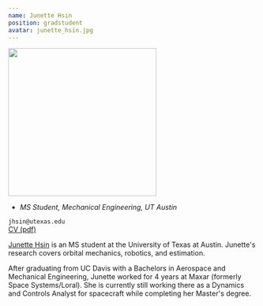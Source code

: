 ```yaml
---
name: Junette Hsin
position: gradstudent
avatar: junette_hsin.jpg
---
```


<img width="300" src="{{site.baseurl}}/images/people/{{page.avatar}}" data-action="zoom">

- _MS Student, Mechanical Engineering, UT Austin_<br>

<i class="fa fa-envelope-o"></i> `jhsin@utexas.edu`<br>
<i class="fa fa-newspaper-o"></i> [CV (pdf)](/documents/JunetteHsinCV.pdf)

<!-- **Office**<br>
Anna Hiss Gym 2.204<br>
2501 Wichita St,
Austin, TX 78712 -->

[Junette Hsin](https://www.linkedin.com/in/junette-hsin/) is an MS student at the University of Texas at Austin. Junette's research covers orbital mechanics, robotics, and estimation. 

After graduating from UC Davis with a Bachelors in Aerospace and Mechanical Engineering, Junette worked for 4 years at Maxar (formerly Space Systems/Loral). She is currently still working there as a Dynamics and Controls Analyst for spacecraft while completing her Master's degree. 

